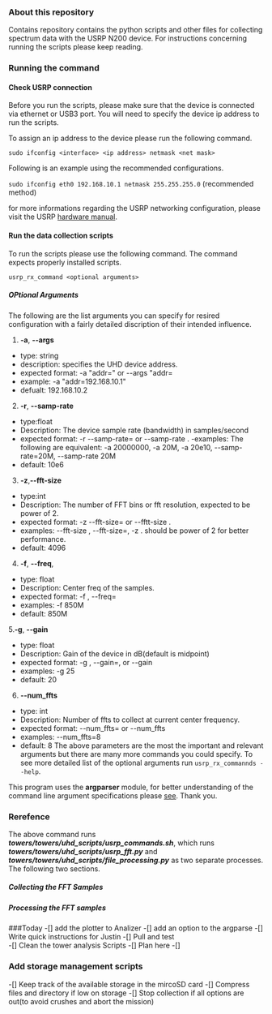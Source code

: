 ### About this repository
Contains repository contains the python scripts and other files for collecting spectrum data with the USRP N200 device. For instructions concerning running the scripts please keep reading.

### Running the command 

#### Check USRP connection 
Before you run the scripts, please make sure that the device is connected via ethernet or USB3 port. You will need to specify the device ip address to run the scripts. 

To assign an ip address to the device please run the following command.

`sudo ifconfig <interface> <ip address> netmask <net mask>`

Following is an example using the recommended configurations.

`sudo ifconfig eth0 192.168.10.1 netmask 255.255.255.0` (recommended method)

for more informations regarding the USRP networking configuration, please visit the USRP [hardware manual](https://files.ettus.com/manual/page_usrp2.html).
#### Run the data collection scripts 
To run the scripts please use the following command. The command expects properly installed scripts.

`usrp_rx_command <optional arguments>`

##### OPtional Arguments 

The following are the list arguments you can specify for resired configuration with a fairly detailed discription of their intended influence.
1. **-a**, **--args** 
  - type: string
  - description: specifies the UHD device address. 
  - expected format: -a "addr=<addres>" or --args "addr=<address>
  - example: -a "addr=192.168.10.1" 
  - defualt: 192.168.10.2
2. **-r**, **--samp-rate**
  - type:float 
  - Description: The device sample rate (bandwidth) in samples/second
  - expected format: -r <x> --samp-rate=<x> or --samp-rate <x>. 
  -examples: The following are equivalent: -a 20000000, -a 20M, -a 20e10, --samp-rate=20M, --samp-rate 20M
  - default: 10e6
3. **-z**,**--fft-size**
  - type:int 
  - Description: The number of FFT bins or fft resolution, expected to be power of 2.
  - expected format: -z <x> --fft-size=<x> or --fftt-size <x>. 
  - examples: --fft-size <x>, --fft-size=<x>, -z <x> . <x> should be power of 2 for better performance. 
  - default: 4096
4. **-f**, **--freq**, 
  - type: float
  - Description: Center freq of the samples. 
  - expected format: -f <hz>, --freq=<hz>
  - examples: -f 850M
  - default: 850M
  
5.**-g**, **--gain**
  - type: float
  - Description: Gain of the device in dB(default is midpoint)
  - expected format: -g <float>, --gain=<float>, or --gain <float>
  - examples: -g 25
  - default: 20
6. **--num_ffts**
  - type: int 
  - Description: Number of ffts to collect at current center frequency.
  - expected format: --num_ffts=<int> or --num_ffts <int>
  - examples: --num_ffts=8
  - default: 8
The above parameters are the most the important and relevant arguments but there are many more commands you could specify. To see more detailed list of the optional arguments run `usrp_rx_commannds --help`. 

This program uses the **argparser** module, for better understanding of the command line argument specifications please [see](https://docs.python.org/2/library/argparse.html). Thank you.
### Rerefence  
The above command runs **_towers/towers/uhd_scripts/usrp_commands.sh_**, which runs **_towers/towers/uhd_scripts/usrp_fft.py_** and **_towers/towers/uhd_scripts/file_processing.py_** as two separate processes. The following two sections.

##### Collecting the FFT Samples

##### Processing the FFT samples 


###Today
-[] add the plotter to Analizer
  -[] add an option to the argparse
-[] Write quick instructions for Justin
-[] Pull and test  
-[] Clean the tower analysis Scripts 
  -[] Plan here 
-[] 

### Add storage management scripts
-[] Keep track of the available storage in the mircoSD card
-[] Compress files and directory if low on storage 
-[] Stop collection if all options are out(to avoid crushes and abort the mission)
